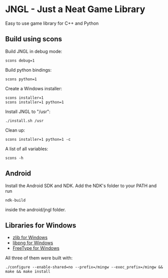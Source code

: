 # JNGL - Just a Neat Game Library

Easy to use game library for C++ and Python

## Build using scons

Build JNGL in debug mode:
```
scons debug=1
```

Build python bindings:
```
scons python=1
```

Create a Windows installer:
```
scons installer=1
scons installer=1 python=1
```

Install JNGL to "/usr":
```
./install.sh /usr
```

Clean up:
```
scons installer=1 python=1 -c
```

A list of all variables:
```
scons -h
```

## Android

Install the Android SDK and NDK. Add the NDK's folder to your PATH and run
```
ndk-build
```
inside the android/jngl folder.

## Libraries for Windows

* [zlib for Windows](http://gnuwin32.sourceforge.net/packages/zlib.htm)
* [libpng for Windows](http://gnuwin32.sourceforge.net/packages/libpng.htm)
* [FreeType for Windows](http://gnuwin32.sourceforge.net/packages/freetype.htm)

All three of them were built with:
```
./configure --enable-shared=no --prefix=/mingw --exec_prefix=/mingw && make && make install
```